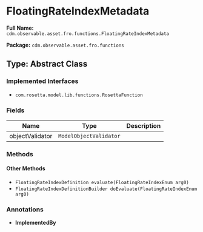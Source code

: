 # FloatingRateIndexMetadata

**Full Name:** `cdm.observable.asset.fro.functions.FloatingRateIndexMetadata`

**Package:** `cdm.observable.asset.fro.functions`

## Type: Abstract Class

### Implemented Interfaces

- `com.rosetta.model.lib.functions.RosettaFunction`

### Fields

| Name | Type | Description |
|------|------|-------------|
| objectValidator | `ModelObjectValidator` |  |

### Methods

#### Other Methods

- `FloatingRateIndexDefinition evaluate(FloatingRateIndexEnum arg0)`
- `FloatingRateIndexDefinitionBuilder doEvaluate(FloatingRateIndexEnum arg0)`

### Annotations

- **ImplementedBy**

